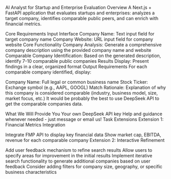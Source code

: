 AI Analyst for Startup and Enterprise Evaluation
Overview
A Next.js + FastAPI application that evaluates startups and enterprises: analyzes a target company, identifies comparable public peers, and can enrich with financial metrics.

Core Requirements
Input Interface
Company Name: Text input field for target company name
Company Website: URL input field for company website
Core Functionality
Company Analysis: Generate a comprehensive company description using the provided company name and website
Comparable Company Identification: Based on the generated description, identify 7-10 comparable public companies
Results Display: Present findings in a clear, organized format
Output Requirements
For each comparable company identified, display:

Company Name: Full legal or common business name
Stock Ticker: Exchange symbol (e.g., AAPL, GOOGL)
Match Rationale: Explanation of why this company is considered comparable (industry, business model, size, market focus, etc.)
It would be probably the best to use DeepSeek API to get the comparable companies data.

What We Will Provide You
Your own DeepSeek API key
Help and guidance whenever needed - just message or email us!
Task Extensions
Extension 1: Financial Metrics Integration

Integrate FMP API to display key financial data
Show market cap, EBITDA, revenue for each comparable company
Extension 2: Interactive Refinement

Add user feedback mechanism to refine search results
Allow users to specify areas for improvement in the initial results
Implement iterative search functionality to generate additional companies based on user feedback
Consider adding filters for company size, geography, or specific business characteristics
